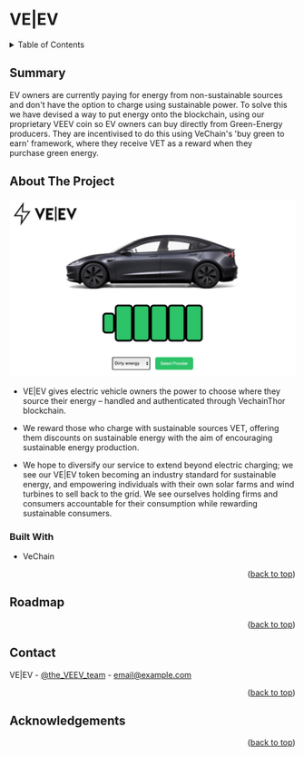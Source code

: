# VE|EV
<!-- ADD LOGO
<div align="center">
  <a href="https://github.com/TomSmail/easy-a-cambridge">
    <img src="sample-vanilla-app/assets/images/VEEV-logo.png" alt="Logo" width="400">
  </a>
</div>
-->

<!-- TABLE OF CONTENTS -->
<details>
  <summary>Table of Contents</summary>
  <ol>
    <li><a href="#summary">Summary</a></li>
    <li><a href="#about-the-project">About The Project</a></li>
    <!--<li>
      <a href="#getting-started">Getting Started</a>
      <ul>
        <li><a href="#prerequisites">Prerequisites</a></li>
        <li><a href="#installation">Installation</a></li>
      </ul>
    </li>-->
    <li><a href="#roadmap">Roadmap</a></li>
    <li><a href="#contact">Contact</a></li>
    <li><a href="#acknowledgments">Acknowledgments</a></li>
  </ol>
</details>

## Summary
EV owners are currently paying for energy from non-sustainable sources and don't have the option to charge using sustainable power. To solve this we have devised a way to put energy onto the blockchain, using our proprietary VEEV coin so EV owners can buy directly from Green-Energy producers. They are incentivised to do this using VeChain's 'buy green to earn' framework, where they receive VET as a reward when they purchase green energy.

## About The Project
<!-- ADD HOMESCREEN  -->

<div align="center">
  <a href="https://github.com/TomSmail/easy-a-cambridge">
    <img src="sample-vanilla-app/assets/images/homepage.jpg" alt="Homescreen" width="700">
  </a>
</div>



* VE|EV gives electric vehicle owners the power to choose where they source their energy – handled and authenticated through VechainThor blockchain.

* We reward those who charge with sustainable sources VET, offering them discounts on sustainable energy with the aim of encouraging sustainable energy production.

* We hope to diversify our service to extend beyond electric charging; we see our VE|EV token becoming an industry standard for sustainable energy, and empowering individuals with their own solar farms and wind turbines to sell back to the grid. We see ourselves holding firms and consumers accountable for their consumption while rewarding sustainable consumers.

### Built With
* VeChain

<p align="right">(<a href="#readme-top">back to top</a>)</p>

<!--
## Getting Started

To run wallet: [1] cd sample-vanilla-app [2] yarn (if first time) [3] yarn dev

### Prerequisites

List things you need to use the software and how to install them.
* npm
  ```sh
  npm install npm@latest -g
  ```

### Installation

_Instruct audience on installing and setting up app._
<!--


<p align="right">(<a href="#readme-top">back to top</a>)</p>
-->

## Roadmap 
<p align="right">(<a href="#readme-top">back to top</a>)</p>

## Contact
VE|EV - [@the_VEEV_team](https://twitter.com/the_VEEV_team) - email@example.com
<p align="right">(<a href="#readme-top">back to top</a>)</p>

## Acknowledgements
<p align="right">(<a href="#readme-top">back to top</a>)</p>


<!-- MARKDOWN LINKS & IMAGES js, vechain sdk,
[homepage-screenshot]: sample-vanilla-app/assets/images/homepage.jpg
-->
